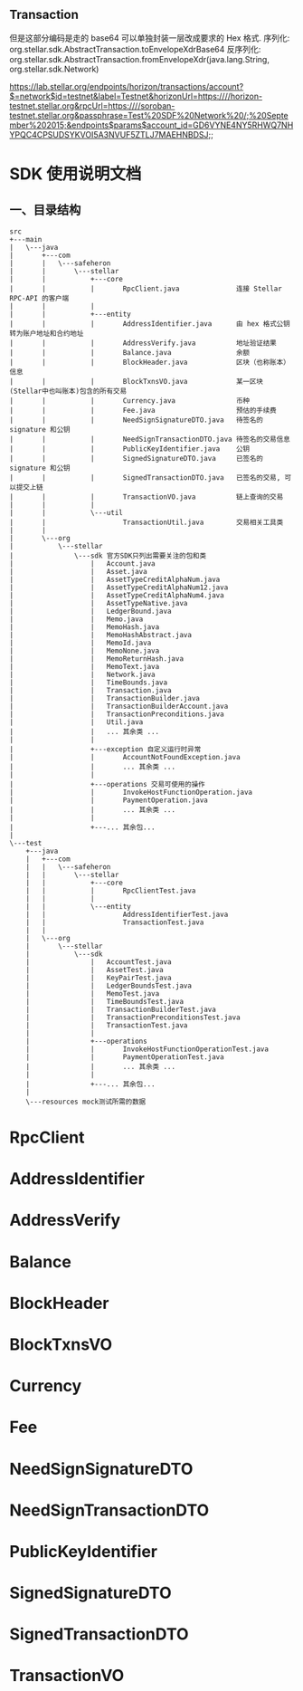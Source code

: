 
## Transaction

但是这部分编码是走的 base64 可以单独封装一层改成要求的 Hex 格式.
序列化: org.stellar.sdk.AbstractTransaction.toEnvelopeXdrBase64
反序列化: org.stellar.sdk.AbstractTransaction.fromEnvelopeXdr(java.lang.String, org.stellar.sdk.Network)


https://lab.stellar.org/endpoints/horizon/transactions/account?$=network$id=testnet&label=Testnet&horizonUrl=https:////horizon-testnet.stellar.org&rpcUrl=https:////soroban-testnet.stellar.org&passphrase=Test%20SDF%20Network%20/;%20September%202015;&endpoints$params$account_id=GD6VYNE4NY5RHWQ7NHYPQC4CPSUDSYKVOI5A3NVUF5ZTLJ7MAEHNBDSJ;;



# SDK 使用说明文档

## 一、目录结构

```plain
src
+---main
|   \---java
|       +---com
|       |   \---safeheron
|       |       \---stellar
|       |           +---core
|       |           |       RpcClient.java              连接 Stellar RPC-API 的客户端
|       |           |       
|       |           +---entity
|       |           |       AddressIdentifier.java      由 hex 格式公钥转为账户地址和合约地址
|       |           |       AddressVerify.java          地址验证结果
|       |           |       Balance.java                余额
|       |           |       BlockHeader.java            区块（也称账本）信息
|       |           |       BlockTxnsVO.java            某一区块(Stellar中也叫账本)包含的所有交易
|       |           |       Currency.java               币种
|       |           |       Fee.java                    预估的手续费
|       |           |       NeedSignSignatureDTO.java   待签名的 signature 和公钥
|       |           |       NeedSignTransactionDTO.java 待签名的交易信息
|       |           |       PublicKeyIdentifier.java    公钥
|       |           |       SignedSignatureDTO.java     已签名的 signature 和公钥
|       |           |       SignedTransactionDTO.java   已签名的交易, 可以提交上链
|       |           |       TransactionVO.java          链上查询的交易
|       |           |       
|       |           \---util
|       |                   TransactionUtil.java        交易相关工具类
|       |                   
|       \---org
|           \---stellar
|               \---sdk 官方SDK只列出需要关注的包和类
|                   |   Account.java
|                   |   Asset.java
|                   |   AssetTypeCreditAlphaNum.java
|                   |   AssetTypeCreditAlphaNum12.java
|                   |   AssetTypeCreditAlphaNum4.java
|                   |   AssetTypeNative.java
|                   |   LedgerBound.java
|                   |   Memo.java
|                   |   MemoHash.java
|                   |   MemoHashAbstract.java
|                   |   MemoId.java
|                   |   MemoNone.java
|                   |   MemoReturnHash.java
|                   |   MemoText.java
|                   |   Network.java
|                   |   TimeBounds.java
|                   |   Transaction.java
|                   |   TransactionBuilder.java
|                   |   TransactionBuilderAccount.java
|                   |   TransactionPreconditions.java
|                   |   Util.java
|                   |   ... 其余类 ...
|                   |           
|                   +---exception 自定义运行时异常
|                   |       AccountNotFoundException.java
|                   |       ... 其余类 ...
|                   |           
|                   +---operations 交易可使用的操作
|                   |       InvokeHostFunctionOperation.java
|                   |       PaymentOperation.java
|                   |       ... 其余类 ...
|                   |       
|                   +---... 其余包...
|                           
\---test
    +---java
    |   +---com
    |   |   \---safeheron
    |   |       \---stellar
    |   |           +---core
    |   |           |       RpcClientTest.java
    |   |           |       
    |   |           \---entity
    |   |                   AddressIdentifierTest.java
    |   |                   TransactionTest.java
    |   |                   
    |   \---org
    |       \---stellar
    |           \---sdk
    |               |   AccountTest.java
    |               |   AssetTest.java
    |               |   KeyPairTest.java
    |               |   LedgerBoundsTest.java
    |               |   MemoTest.java
    |               |   TimeBoundsTest.java
    |               |   TransactionBuilderTest.java
    |               |   TransactionPreconditionsTest.java
    |               |   TransactionTest.java
    |               |       
    |               +---operations
    |               |       InvokeHostFunctionOperationTest.java
    |               |       PaymentOperationTest.java
    |               |       ... 其余类 ...
    |               |
    |               +---... 其余包...
    |                       
    \---resources mock测试所需的数据
```







# RpcClient


# AddressIdentifier


# AddressVerify


# Balance


# BlockHeader


# BlockTxnsVO


# Currency


# Fee


# NeedSignSignatureDTO


# NeedSignTransactionDTO


# PublicKeyIdentifier


# SignedSignatureDTO


# SignedTransactionDTO


# TransactionVO

